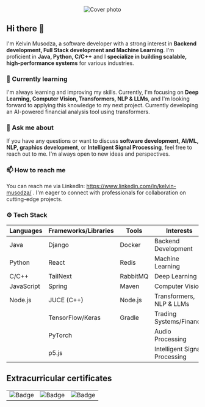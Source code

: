 <p align="center">
  <img src="https://imgur.com/xA563pC.png" alt="Cover photo" />
</p>

<!-- ![Cover photo](https://imgur.com/wSVLy5w.png) -->
## Hi there 👋

I'm Kelvin Musodza, a software developer with a strong interest in **Backend development, Full Stack development and Machine Learning**. I'm proficient in **Java, Python, C/C++** and I **specialize in building scalable, high-performance systems** for various industries.

### 🌱 Currently learning

I'm always learning and improving my skills. Currently, I'm focusing on **Deep Learning, Computer Vision, Transformers, NLP & LLMs**, and I'm looking forward to applying this knowledge to my next project. Currently developing an AI-powered financial analysis tool using transformers.

### 💬 Ask me about

If you have any questions or want to discuss **software development, AI/ML, NLP, graphics development**, or **Intelligent Signal Processing**, feel free to reach out to me. I'm always open to new ideas and perspectives.

### 📫 How to reach me

You can reach me via LinkedIn: https://www.linkedin.com/in/kelvin-musodza/ . I'm eager to connect with professionals for collaboration on cutting-edge projects.

### ⚙️ Tech Stack

| **Languages**      | **Frameworks/Libraries**      | **Tools**                | **Interests**                        |
|--------------------|-------------------------------|--------------------------|--------------------------------------|
| Java               | Django                        | Docker                   | Backend Development                 |
| Python             | React                         | Redis                    | Machine Learning                    |
| C/C++              | TailNext                      | RabbitMQ                 | Deep Learning                       |
| JavaScript         | Spring                        | Maven                    | Computer Vision                     |
| Node.js            | JUCE (C++)                    | Node.js                  | Transformers, NLP & LLMs            |
|                    | TensorFlow/Keras              | Gradle                   | Trading Systems/Finance             |
|                    | PyTorch                       |                          | Audio Processing                    |
|                    | p5.js                         |                          | Intelligent Signal Processing       |

## Extracurricular certificates
<table>
  <tr>
    <td><img src="https://imgur.com/YVSyGXb.png" alt="Badge" /></td>
    <td><img src="https://imgur.com/DoWqh11.png" alt="Badge" /></td>
    <td><img src="https://imgur.com/pc72rUD.png" alt="Badge" /></td>
  </tr>
</table>
